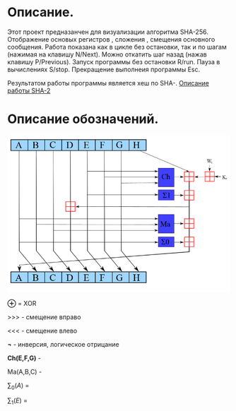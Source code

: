 # Описание.

Этот проект предназанчен для визуализации алгоритма SHA-256. Отображение основых регистров , сложения , смещения основного сообщения.
Работа показана как в цикле без остановки, так и по шагам (нажимая на клавишу N/Next). Можно откатить шаг назад (нажав клавишу P/Previous).
Запуск программы без остановки R/run. Пауза в вычислениях S/stop.  Прекращение выполнеия программы Esc.

Результатом работы программы является хеш  по SHA-.
[Описание работы SHA-2]( https://en.wikipedia.org/wiki/SHA-2)

# Описание обозначений.
![Одни цикл алгоритма SHA-2](./doc/SHA-2.png "Одни цикл алгоритма SHA-2")

$\pmb\oplus$ = XOR

\>\>\>  -  смещение вправо

<<<    -  смещение влево

$\pmb\lnot$  - инверсия, логическое отрицание

**Ch(E,F,G)** - 

Ma(A,B,C) -

$\sum_0(A)$ = 

$\sum_1(E)$ =



